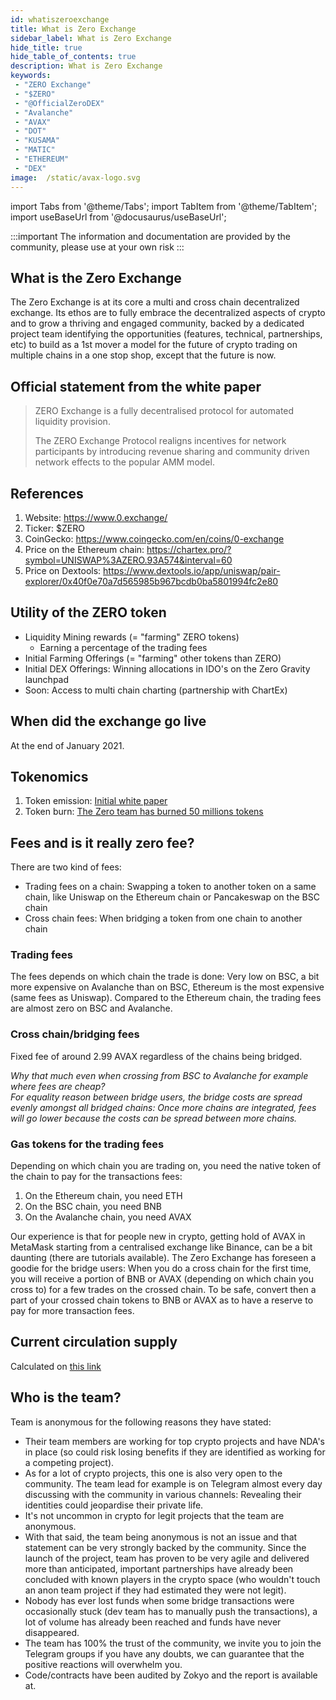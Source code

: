 ```yaml
---
id: whatiszeroexchange
title: What is Zero Exchange
sidebar_label: What is Zero Exchange
hide_title: true
hide_table_of_contents: true
description: What is Zero Exchange
keywords:
 - "ZERO Exchange"
 - "$ZERO"
 - "@OfficialZeroDEX"
 - "Avalanche"
 - "AVAX"
 - "DOT"
 - "KUSAMA"
 - "MATIC"
 - "ETHEREUM"
 - "DEX"
image:  /static/avax-logo.svg
---
```


import Tabs from '@theme/Tabs';
import TabItem from '@theme/TabItem';
import useBaseUrl from '@docusaurus/useBaseUrl';

:::important
The information and documentation are provided by the community, please use at your own risk
:::


## What is the Zero Exchange

The Zero Exchange is at its core a multi and cross chain decentralized exchange.  Its ethos are to fully embrace the decentralized aspects of crypto and to grow a thriving and engaged community, backed by a dedicated project team identifying the opportunities (features, technical, partnerships, etc) to build as a 1st mover a model for the future of crypto trading on multiple chains in a one stop shop, except that the future is now.


## Official statement from the white paper

> ZERO Exchange is a fully decentralised protocol for automated liquidity provision.
> 
> The ZERO Exchange Protocol realigns incentives for network participants by introducing revenue sharing and community driven network effects to the popular AMM model.

## References

1. Website: https://www.0.exchange/
1. Ticker: $ZERO
1. CoinGecko: https://www.coingecko.com/en/coins/0-exchange
1. Price on the Ethereum chain: https://chartex.pro/?symbol=UNISWAP%3AZERO.93A574&interval=60
1. Price on Dextools: https://www.dextools.io/app/uniswap/pair-explorer/0x40f0e70a7d565985b967bcdb0ba5801994fc2e80
	 

## Utility of the ZERO token

* Liquidity Mining rewards (= "farming" ZERO tokens) 
	+ Earning a percentage of the trading fees
* Initial Farming Offerings (= "farming" other tokens than ZERO)
* Initial DEX Offerings: Winning allocations in IDO's on the Zero Gravity launchpad
* Soon: Access to multi chain charting (partnership with ChartEx)

## When did the exchange go live

At the end of January 2021.


## Tokenomics

1. Token emission: [Initial white paper](https://0exchangestatic.blob.core.windows.net/whitepaper/0Whitepaper.pdf)
1. Token burn: [The Zero team has burned 50 millions tokens](https://0exchangestatic.blob.core.windows.net/whitepaper/0Whitepaper.pdf)


## Fees and is it really zero fee?

There are two kind of fees:
* Trading fees on a chain: Swapping a token to another token on a same chain, like Uniswap on the Ethereum chain or Pancakeswap on the BSC chain
* Cross chain fees: When bridging a token from one chain to another chain


### Trading fees
The fees depends on which chain the trade is done: Very low on BSC, a bit more expensive on Avalanche than on BSC, Ethereum is the most expensive (same fees as Uniswap).
Compared to the Ethereum chain, the trading fees are almost zero on BSC and Avalanche.


### Cross chain/bridging fees

Fixed fee of around 2.99 AVAX regardless of the chains being bridged.

_Why that much even when crossing from BSC to Avalanche for example where fees are cheap?  
For equality reason between bridge users, the bridge costs are spread evenly amongst all bridged chains: Once more chains are integrated, fees will go lower because the costs can be spread between more chains._

### Gas tokens for the trading fees

Depending on which chain you are trading on, you need the native token of the chain to pay for the transactions fees:

1. On the Ethereum chain, you need ETH
1. On the BSC chain, you need BNB
1. On the Avalanche chain, you need AVAX

Our experience is that for people new in crypto, getting hold of AVAX in MetaMask starting from a centralised exchange like Binance, can be a bit daunting (there are tutorials available).  The Zero Exchange has foreseen a goodie for the bridge users: When you do a cross chain for the first time, you will receive a portion of BNB or AVAX (depending on which chain you cross to) for a few trades on the crossed chain.  To be safe, convert then a part of your crossed chain tokens to BNB or AVAX as to have a reserve to pay for more transaction fees.


## Current circulation supply

Calculated on [this link](https://zeromktcapcalc.azurewebsites.net/api/GetSupply)

## Who is the team?
      
Team is anonymous for the following reasons they have stated:

* Their team members are working for top crypto projects and have NDA's in place (so could risk losing benefits if they are identified as working for a competing project).
* As for a lot of crypto projects, this one is also very open to the community.  The team lead for example is on Telegram almost every day discussing with the community in various channels: Revealing their identities could jeopardise their private life.
* It's not uncommon in crypto for legit projects that the team are anonymous.
* With that said, the team being anonymous is not an issue and that statement can be very strongly backed by the community.  Since the launch of the project, team has proven to be very agile and delivered more than anticipated, important partnerships have already been concluded with known players in the crypto space (who wouldn't touch an anon team project if they had estimated they were not legit).
* Nobody has ever lost funds when some bridge transactions were occasionally stuck (dev team has to manually push the transactions), a lot of volume has already been reached and funds have never disappeared.
* The team has 100% the trust of the community, we invite you to join the Telegram groups if you have any doubts, we can guarantee that the positive reactions will overwhelm you.
* Code/contracts have been audited by Zokyo and the report is available at.
 
